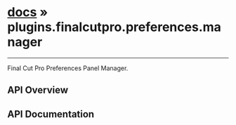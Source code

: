 # [docs](index.md) » plugins.finalcutpro.preferences.manager
---

Final Cut Pro Preferences Panel Manager.

## API Overview

## API Documentation

